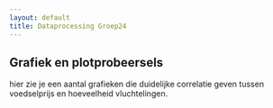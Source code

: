 ```yaml
---
layout: default
title: Dataprocessing Groep24
---
```

<head>
      <script src="https://cdn.plot.ly/plotly-latest.min.js"></script>
</head>

## Grafiek en plotprobeersels
hier zie je een aantal grafieken  die duidelijke correlatie geven tussen voedselprijs en hoeveelheid vluchtelingen.

<div id="tester" style="width:600px;height:600px;"></div>
<script>
	TESTER = document.getElementById('tester');
	Plotly.plot( TESTER, [{
	x: [1, 2, 3, 4, 5],
	y: [1, 2, 4, 8, 16] }], {
	margin: { t: 0 } } );
</script>
<div id="tester2" style="width:600px;height:600px;"></div>
<script>
  trace = {
    x:[2,4,6,8,10],
    y:[1,2,3,4,5]
    type:'bar');
    data=[trace];
    Plotly.plot(div.data)
  }
</script>
